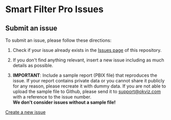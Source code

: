 # Smart Filter Pro Issues

## Submit an issue
To submit an issue, please follow these directions:

1. Check if your issue already exists in the [Issues page](/../../issues) of this repository.

2. If you don't find anything relevant, insert a new issue including as much details as possible.

3. **IMPORTANT**: Include a sample report (PBIX file) that reproduces the issue. If your report contains private data or you cannot share it publicly for any reason, please recreate it with dummy data. If you are not able to upload the sample file to Github, please send it to [support@okviz.com](mailto:support@okviz.com) with a reference to the issue number.   
**We don't consider issues without a sample file!**

[Create a new issue](../../issues/new/choose)
